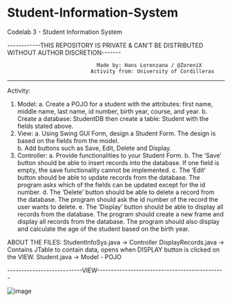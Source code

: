 # Student-Information-System
Codelab  3 - Student Information System

------------THIS REPOSITORY IS PRIVATE & CAN'T BE DISTRIBUTED WITHOUT AUTHOR DISCRETION-------
                                      
                                 Made by: Hans Lorenzana / @ZoreniX
                               Activity from: University of Cordilleras
-----------------------------------------------------------------------------------------------

Activity:


1.	Model: 
  a.	Create a POJO for a student with the attributes: first name, middle name, last name, id number, birth year, course, and year. 
  b.	Create a database: StudentDB then create a table: Student with the fields stated above. 
2.	View: 
  a.	Using Swing GUI Form, design a Student Form. The design is based on the fields from the model.  
  b.	Add buttons such as Save, Edit, Delete and Display.  
3.	Controller: 
  a.	Provide functionalities to your Student Form. 
  b.	The ‘Save’ button should be able to insert records into the database. If one field is empty, the save functionality cannot be implemented. 
  c.	The ‘Edit’ button should be able to update records from the database. The program asks which of the fields can be updated except for the id number. 
  d.	The ‘Delete’ button should be able to delete a record from the database. The program should ask the id number of the record the user wants to delete. 
  e.	The ‘Display’ button should be able to display all records from 
      the database. The program should create a new frame and display all records from the database. The program should also display and calculate the age of the student based         on the birth year. 
      
      
 ABOUT THE FILES:
      StudentInfoSys.java -> Controller
      DisplayRecords.java -> Contains JTable to contain data, opens when DISPLAY button is clicked on the VIEW.
      Student.java -> Model - POJO
      
---------------------------VIEW----------------------------------------------

![image](https://user-images.githubusercontent.com/72563196/112358991-cab5c980-8d0b-11eb-905b-4b84c5528395.png)



